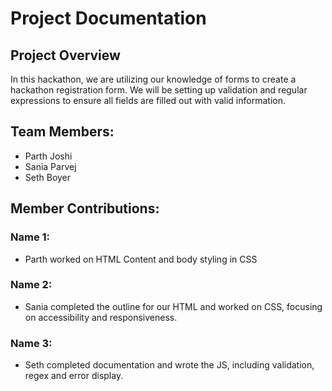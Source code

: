 # Project Documentation

## Project Overview

In this hackathon, we are utilizing our knowledge of forms to create a hackathon
registration form. We will be setting up validation and regular expressions to ensure
all fields are filled out with valid information.

## Team Members:

-   Parth Joshi
-   Sania Parvej
-   Seth Boyer

## Member Contributions:

### Name 1:

-   Parth worked on HTML Content and body styling in CSS

### Name 2:

-   Sania completed the outline for our
    HTML and worked on CSS, focusing on accessibility and responsiveness.

### Name 3:

-   Seth completed documentation and wrote the JS, including validation, regex and
    error display.